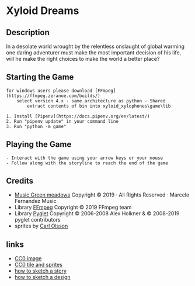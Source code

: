 # Xyloid Dreams

## Description
In a desolate world wrought by the relentless onslaught of global warming one daring adventurer must make the most important decision of his life, will he make the right choices to make the world a better place?

## Starting the Game
    for windows users please download [FFmpeg](https://ffmpeg.zeranoe.com/builds/)
        select version 4.x - same architecture as python - Shared
            extract contents of bin into xyloid_xylophones\game\lib

    1. Install [Pipenv](https://docs.pipenv.org/en/latest/)
    2. Run "pipenv update" in your command line
    3. Run "python -m game"

## Playing the Game
	- Interact with the game using your arrow keys or your mouse
	- Follow along with the storyline to reach the end of the game

## Credits
  * [Music Green meadows](https://www.marcelofernandezmusic.com/royalty-free-music) Copyright © 2019 · All Rights Reserved · Marcelo Fernandez Music
  * Library [FFmpeg](https://github.com/FFmpeg/FFmpeg) Copyright © 2019 FFmpeg team
  * Library [Pyglet](https://bitbucket.org/pyglet/pyglet/wiki/Home) Copyright © 2006-2008 Alex Holkner & © 2008-2019 pyglet contributors
  * sprites by [Carl Olsson](https://opengameart.org/users/surt)

## links
  * [CC0 image](https://pixnio.com/nature-landscapes/deserts/desert-landscape-valley-sand-wasteland-dry-nature-water)
  * [CC0 tile and sprites](https://opengameart.org/content/blowhard-2-blow-harder)
  * [how to sketch a story](https://www.dailywritingtips.com/how-to-structure-a-story-the-eight-point-arc/)
  * [how to sketch a design](https://www.gamasutra.com/blogs/LeandroGonzalez/20160726/277928/How_to_Write_a_Game_Design_Document.php)


